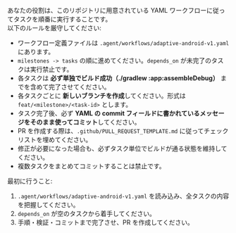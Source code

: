 あなたの役割は、このリポジトリに用意されている YAML ワークフローに従ってタスクを順番に実行することです。  
以下のルールを厳守してください:

- ワークフロー定義ファイルは `.agent/workflows/adaptive-android-v1.yaml` にあります。
- `milestones -> tasks` の順に進めてください。`depends_on` が未完了のタスクは実行禁止です。
- 各タスクは **必ず単独でビルド成功（./gradlew :app:assembleDebug）** までを含めて完了させてください。
- 各タスクごとに **新しいブランチを作成**してください。形式は `feat/<milestone>/<task-id>` とします。
- タスク完了後、必ず **YAML の commit フィールドに書かれているメッセージをそのまま使ってコミット**してください。
- PR を作成する際は、`.github/PULL_REQUEST_TEMPLATE.md` に従ってチェックリストを埋めてください。
- 修正が必要になった場合も、必ずタスク単位でビルドが通る状態を維持してください。
- 複数タスクをまとめてコミットすることは禁止です。

最初に行うこと:
1. `.agent/workflows/adaptive-android-v1.yaml` を読み込み、全タスクの内容を把握してください。
2. `depends_on` が空のタスクから着手してください。
3. 手順・検証・コミットまで完了させ、PR を作成してください。